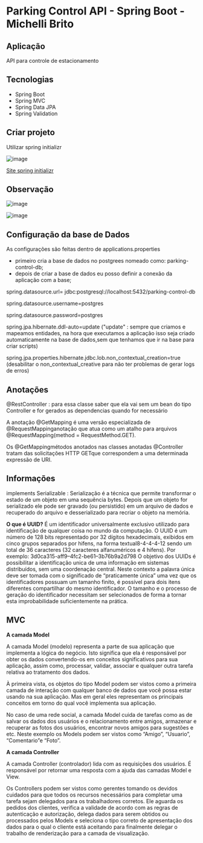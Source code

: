 # Parking Control API   - Spring Boot - Michelli Brito

## Aplicação

API para controle de estacionamento

## Tecnologias

- Spring Boot
- Spring MVC
- Spring Data JPA
- Spring Validation 

## Criar projeto 

Utilizar spring initializr 

![image](https://user-images.githubusercontent.com/52088444/160170983-bac72749-f23b-48ef-a421-1073e3b7d7b8.png)

[Site spring initializr  ](https://start.spring.io/)


## Observação

![image](https://user-images.githubusercontent.com/52088444/160170586-987f5ef8-29b6-49f0-a6cd-28aeca32b56d.png)

![image](https://user-images.githubusercontent.com/52088444/160170705-db791478-2b30-4d96-bfda-92fc2fadeddf.png)

## Configuração da base de Dados

As configurações são feitas dentro de applications.properties

- primeiro cria a base de dados no postgrees nomeado como: parking-control-db;
- depois de criar a base de dados eu posso definir a conexão da aplicação com a base;

spring.datasource.url= jdbc:postgresql://localhost:5432/parking-control-db

spring.datasource.username=postgres

spring.datasource.password=postgres

spring.jpa.hibernate.ddl-auto=update  ("update" : sempre que criamos e mapeamos entidades, na hora que executamos a aplicação
isso seja criado automaticamente na base de dados,sem que tenhamos que ir na base para criar scripts)

spring.jpa.properties.hibernate.jdbc.lob.non_contextual_creation=true (desabilitar o non_contextual_creative
para não ter problemas de gerar logs de erros)


## Anotações

 @RestController :  para essa classe saber que ela vai sem um bean do tipo Controller e for gerados as 
 dependencias quando for necessário

A anotação @GetMapping é uma versão especializada de @RequestMappinganotação que atua como um atalho para
arquivos @RequestMapping(method = RequestMethod.GET).

Os @GetMappingmétodos anotados nas classes anotadas @Controller tratam das solicitações HTTP GETque correspondem
a uma determinada expressão de URI.



## Informações
implements Serializable  : Serialização é a técnica que permite transformar o estado de um objeto em uma sequência bytes. 
Depois que um objeto for serializado ele pode ser gravado (ou persistido) em um arquivo de dados e recuperado do arquivo
e desserializado para recriar o objeto na memória.

**O que é UUID?**
É um identificador universalmente exclusivo utilizado para identificação de qualquer coisa no mundo da computação. 
O UUID é um número de 128 bits representado por 32 dígitos hexadecimais, exibidos em cinco grupos separados por hifens, 
na forma textual8-4-4-4-12 sendo um total de 36 caracteres (32 caracteres alfanuméricos e 4 hifens). Por exemplo:
3d0ca315-aff9–4fc2-be61–3b76b9a2d798
O objetivo dos UUIDs é possibilitar a identificação unica de uma informação em sistemas distribuídos, sem uma coordenação
central. Neste contexto a palavra única deve ser tomada com o significado de “praticamente única” uma vez que os identificadores
possuam um tamanho finito, é possível para dois itens diferentes compartilhar do mesmo identificador. O tamanho e o processo 
de geração do identificador necessitam ser selecionados de forma a tornar esta improbabilidade suficientemente na prática.


## MVC

**A camada Model**

A camada Model (modelo) representa a parte de sua aplicação que implementa a lógica do negócio. Isto significa que ela é
responsável por obter os dados convertendo-os em conceitos significativos para sua aplicação, assim como, processar, 
validar, associar e qualquer outra tarefa relativa ao tratamento dos dados.

À primeira vista, os objetos do tipo Model podem ser vistos como a primeira camada de interação com qualquer banco de 
dados que você possa estar usando na sua aplicação. Mas em geral eles representam os principais conceitos em torno do 
qual você implementa sua aplicação.

No caso de uma rede social, a camada Model cuida de tarefas como as de salvar os dados dos usuários e o relacionamento
entre amigos, armazenar e recuperar as fotos dos usuários, encontrar novos amigos para sugestões e etc. Neste exemplo 
os Models podem ser vistos como “Amigo”, “Usuario”, “Comentario”e “Foto”.

**A camada Controller**

A camada Controller (controlador) lida com as requisições dos usuários. É responsável por retornar uma resposta com a 
ajuda das camadas Model e View.

Os Controllers podem ser vistos como gerentes tomando os devidos cuidados para que todos os recursos necessários para 
completar uma tarefa sejam delegados para os trabalhadores corretos. Ele aguarda os pedidos dos clientes, verifica a
validade de acordo com as regras de autenticação e autorização, delega dados para serem obtidos ou processados pelos 
Models e seleciona o tipo correto de apresentação dos dados para o qual o cliente está aceitando para finalmente delegar
o trabalho de renderização para a camada de visualização.
